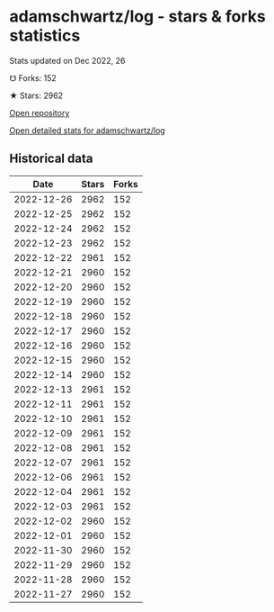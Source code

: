 # adamschwartz/log - stars & forks statistics

Stats updated on Dec 2022, 26

☋ Forks: 152

★ Stars: 2962

[Open repository](https://github.com/adamschwartz/log)

[Open detailed stats for adamschwartz/log](https://reviewgithub.com/rep/adamschwartz/log)

## Historical data
| Date | Stars | Forks |
|------|-------|-------|
| 2022-12-26 | 2962 | 152 | 
| 2022-12-25 | 2962 | 152 | 
| 2022-12-24 | 2962 | 152 | 
| 2022-12-23 | 2962 | 152 | 
| 2022-12-22 | 2961 | 152 | 
| 2022-12-21 | 2960 | 152 | 
| 2022-12-20 | 2960 | 152 | 
| 2022-12-19 | 2960 | 152 | 
| 2022-12-18 | 2960 | 152 | 
| 2022-12-17 | 2960 | 152 | 
| 2022-12-16 | 2960 | 152 | 
| 2022-12-15 | 2960 | 152 | 
| 2022-12-14 | 2960 | 152 | 
| 2022-12-13 | 2961 | 152 | 
| 2022-12-11 | 2961 | 152 | 
| 2022-12-10 | 2961 | 152 | 
| 2022-12-09 | 2961 | 152 | 
| 2022-12-08 | 2961 | 152 | 
| 2022-12-07 | 2961 | 152 | 
| 2022-12-06 | 2961 | 152 | 
| 2022-12-04 | 2961 | 152 | 
| 2022-12-03 | 2961 | 152 | 
| 2022-12-02 | 2960 | 152 | 
| 2022-12-01 | 2960 | 152 | 
| 2022-11-30 | 2960 | 152 | 
| 2022-11-29 | 2960 | 152 | 
| 2022-11-28 | 2960 | 152 | 
| 2022-11-27 | 2960 | 152 | 

